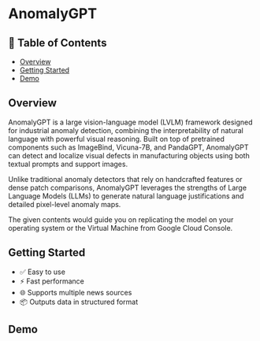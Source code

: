 # AnomalyGPT

## 🧾 Table of Contents
- [Overview](#overview)
- [Getting Started](#getting-started)
- [Demo](#demo)

## Overview

AnomalyGPT is a large vision-language model (LVLM) framework designed for industrial anomaly detection, combining the interpretability of natural language with powerful visual reasoning. Built on top of pretrained components such as ImageBind, Vicuna-7B, and PandaGPT, AnomalyGPT can detect and localize visual defects in manufacturing objects using both textual prompts and support images.

Unlike traditional anomaly detectors that rely on handcrafted features or dense patch comparisons, AnomalyGPT leverages the strengths of Large Language Models (LLMs) to generate natural language justifications and detailed pixel-level anomaly maps.

The given contents would guide you on replicating the model on your operating system or the Virtual Machine from Google Cloud Console. 

## Getting Started

- ✅ Easy to use
- ⚡ Fast performance
- 🌐 Supports multiple news sources
- 📦 Outputs data in structured format

## Demo
